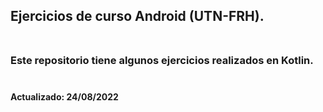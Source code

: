 ## Ejercicios de curso Android (UTN-FRH).<br><br>

### Este repositorio tiene algunos ejercicios realizados en Kotlin.<br><br>

#### Actualizado: 24/08/2022